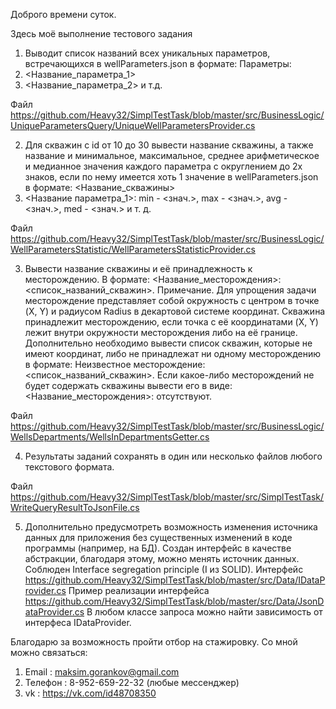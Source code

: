 Доброго времени суток.

Здесь моё выполнение тестового задания
1.	Выводит список названий всех уникальных параметров, встречающихся в wellParameters.json в формате:
Параметры:
  1. <Название_параметра_1>
  2. <Название_параметра_2> и т.д.

Файл https://github.com/Heavy32/SimplTestTask/blob/master/src/BusinessLogic/UniqueParametersQuery/UniqueWellParametersProvider.cs

2.	Для скважин с id от 10 до 30 вывести название скважины, а также название и минимальное, максимальное, среднее арифметическое и медианное значения каждого параметра с округлением до 2х знаков, если по нему имеется хоть 1 значение в wellParameters.json в формате:
<Название_скважины>
  1. <Название параметра_1>: min - <знач.>, max - <знач.>, avg - <знач.>, med - <знач.> 
  и т. д.
  
Файл https://github.com/Heavy32/SimplTestTask/blob/master/src/BusinessLogic/WellParametersStatistic/WellParametersStatisticProvider.cs

3.  Вывести название скважины и её принадлежность к месторождению.  В формате: 
<Название_месторождения>: <список_названий_скважин>.
Примечание. Для упрощения задачи месторождение представляет собой окружность с центром в точке (X, Y) и радиусом Radius в декартовой системе координат. Скважина принадлежит месторождению, если точка с её координатами (X, Y) лежит внутри окружности месторождения либо на её границе. Дополнительно необходимо вывести список скважин, которые не имеют координат, либо не принадлежат ни одному месторождению в формате:
Неизвестное месторождение: <список_названий_скважин>. 
Если какое-либо месторождений не будет содержать скважины вывести его в виде:
<Название_месторождения>: отсутствуют.

Файл https://github.com/Heavy32/SimplTestTask/blob/master/src/BusinessLogic/WellsDepartments/WellsInDepartmentsGetter.cs

4. Результаты заданий сохранять в один или несколько файлов любого текстового формата.

Файл https://github.com/Heavy32/SimplTestTask/blob/master/src/SimplTestTask/WriteQueryResultToJsonFile.cs

5. Дополнительно предусмотреть возможность изменения источника данных для приложения без существенных изменений в коде программы (например, на БД).
Создан интерфейс в качестве абстракции, благодаря этому, можно менять источник данных. Соблюден Interface segregation principle (I из SOLID).
Интерфейс https://github.com/Heavy32/SimplTestTask/blob/master/src/Data/IDataProvider.cs
Пример реализации интерфейса https://github.com/Heavy32/SimplTestTask/blob/master/src/Data/JsonDataProvider.cs
В любом классе запроса можно найти зависимость от интерфеса IDataProvider.

Благодарю за возможность пройти отбор на стажировку.
Со мной можно связаться:
1. Email : maksim.gorankov@gmail.com
2. Телефон : 8-952-659-22-32 (любые мессенджер)
3. vk : https://vk.com/id48708350
